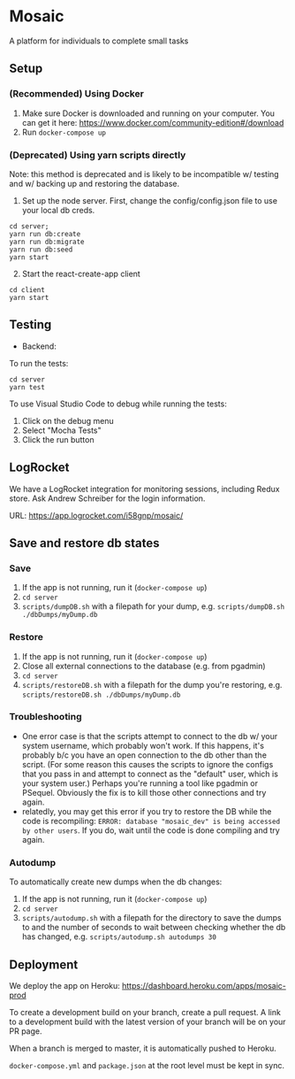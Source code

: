 # Mosaic 

A platform for individuals to complete small tasks

## Setup

### (Recommended) Using Docker

1. Make sure Docker is downloaded and running on your computer. You can get it here: https://www.docker.com/community-edition#/download
2. Run `docker-compose up`

### (Deprecated) Using yarn scripts directly

Note: this method is deprecated and is likely to be incompatible w/ testing and w/ backing up and restoring the database.

1. Set up the node server.
  First, change the config/config.json file to use your local db creds.
  
```
cd server;
yarn run db:create
yarn run db:migrate
yarn run db:seed
yarn start
```

2. Start the react-create-app client

```
cd client 
yarn start
```

## Testing

- Backend:

To run the tests:

```
cd server
yarn test
```

To use Visual Studio Code to debug while running the tests:
1. Click on the debug menu
2. Select "Mocha Tests"
3. Click the run button

## LogRocket

We have a LogRocket integration for monitoring sessions, including Redux store. Ask Andrew Schreiber for the login information.

URL: https://app.logrocket.com/i58gnp/mosaic/

## Save and restore db states

### Save

1. If the app is not running, run it (`docker-compose up`)
1. `cd server`
1. `scripts/dumpDB.sh` with a filepath for your dump, e.g. `scripts/dumpDB.sh ./dbDumps/myDump.db`

### Restore

1. If the app is not running, run it (`docker-compose up`)
1. Close all external connections to the database (e.g. from pgadmin)
1. `cd server`
1. `scripts/restoreDB.sh` with a filepath for the dump you're restoring, e.g. `scripts/restoreDB.sh ./dbDumps/myDump.db`

### Troubleshooting
- One error case is that the scripts attempt to connect to the db w/ your system username, which probably won't work. If this happens, it's probably b/c you have an open connection to the db other than the script. (For some reason this causes the scripts to ignore the configs that you pass in and attempt to connect as the "default" user, which is your system user.) Perhaps you're running a tool like pgadmin or PSequel. Obviously the fix is to kill those other connections and try again.
- relatedly, you may get this error if you try to restore the DB while the code is recompiling: `ERROR: database "mosaic_dev" is being accessed by other users`. If you do, wait until the code is done compiling and try again.

### Autodump

To automatically create new dumps when the db changes:

1. If the app is not running, run it (`docker-compose up`)
1. `cd server`
1. `scripts/autodump.sh` with a filepath for the directory to save the dumps to and the number of seconds to wait between checking whether the db has changed, e.g. `scripts/autodump.sh autodumps 30`

## Deployment
We deploy the app on Heroku: https://dashboard.heroku.com/apps/mosaic-prod

To create a development build on your branch, create a pull request. A link to a development build with the latest version of your branch will be on your PR page.

When a branch is merged to master, it is automatically pushed to Heroku.

`docker-compose.yml` and `package.json` at the root level must be kept in sync.
